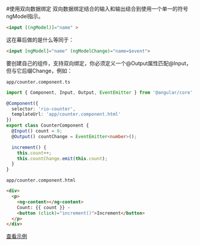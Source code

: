 #使用双向数据绑定
双向数据绑定结合的输入和输出结合到使用一个单一的符号ngModel指示。
```html
<input [(ngModel)]="name" >
```
这在幕后做的是什么等同于：
```html
<input [ngModel]="name" (ngModelChange)="name=$event">
```
要创建自己的组件，支持双向绑定，你必须定义一个@Output属性匹配@Input，但与它后缀Change，例如：

`app/counter.component.ts`

```typescript
import { Component, Input, Output, EventEmitter } from '@angular/core';

@Component({
  selector: 'rio-counter',
  templateUrl: 'app/counter.component.html'
})
export class CounterComponent {
  @Input() count = 0;
  @Output() countChange = EventEmitter<number>();

  increment() {
    this.count++;
    this.countChange.emit(this.count);
  }
}
```

`app/counter.component.html`

```html
<div>
  <p>
    <ng-content></ng-content>
    Count: {{ count }} -
    <button (click)="increment()">Increment</button>
  </p>
</div>
```

[查看示例](http://plnkr.co/edit/nwRNxpoTuk4M60Y5Khq8?p=preview)